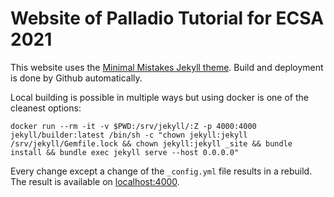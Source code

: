 # Website of Palladio Tutorial for ECSA 2021

This website uses the [Minimal Mistakes Jekyll theme](https://github.com/mmistakes/minimal-mistakes). Build and deployment is done by Github automatically.

Local building is possible in multiple ways but using docker is one of the cleanest options:

`docker run --rm -it -v $PWD:/srv/jekyll/:Z -p 4000:4000 jekyll/builder:latest /bin/sh -c "chown jekyll:jekyll /srv/jekyll/Gemfile.lock && chown jekyll:jekyll _site && bundle install && bundle exec jekyll serve --host 0.0.0.0"`

Every change except a change of the `_config.yml` file results in a rebuild. The result is available on [localhost:4000](http://localhost:4000). 

